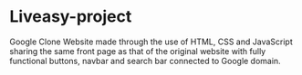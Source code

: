 # Liveasy-project
Google Clone Website made through the use of HTML, CSS and JavaScript sharing the same front page as that of the original website with fully functional buttons, navbar and search bar connected to Google domain.
